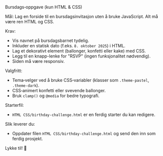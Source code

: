 Bursdags‑oppgave (kun HTML & CSS)

Mål:
Lag en forside til en bursdagsinvitasjon uten å bruke JavaScript. Alt må være ren HTML og CSS.

Krav:
- Vis navnet på bursdagsbarnet tydelig.
- Inkluder en statisk dato (f.eks. `8. oktober 2025`) i HTML.
- Lag et dekorativt element (ballonger, konfetti eller kake) med CSS.
- Legg til en knapp-lenke for "RSVP" (ingen funksjonalitet nødvendig).
- Siden må være responsiv.

Valgfritt:
- Tema‑velger ved å bruke CSS‑variabler (klasser som `.theme-pastel`, `.theme-dark`).
- CSS‑animert konfetti eller svevende ballonger.
- Bruk `clamp()` og `@media` for bedre typografi.

Starterfil:
- `HTML CSS/birthday-challenge.html` er en ferdig starter du kan redigere.

Slik leverer du:
- Oppdater filen `HTML CSS/birthday-challenge.html` og send den inn som ferdig prosjekt.

Lykke til! 🎉